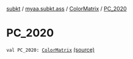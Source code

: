 [subkt](../../index.md) / [myaa.subkt.ass](../index.md) / [ColorMatrix](index.md) / [PC_2020](./-p-c_2020.md)

# PC_2020

`val PC_2020: `[`ColorMatrix`](index.md) [(source)](https://github.com/Myaamori/SubKt/blob/0.1.12/src/main/kotlin/myaa/subkt/ass/parser.kt#L728)
